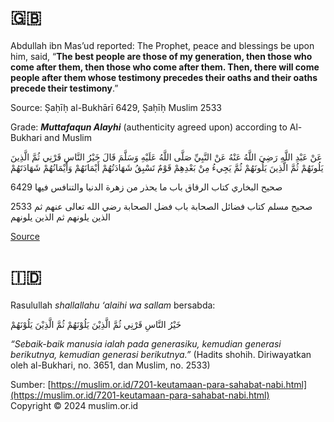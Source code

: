 # 🇬🇧

Abdullah ibn Mas’ud reported: The Prophet, peace and blessings be upon him, said, “**The best people are those of my generation, then those who come after them, then those who come after them. Then, there will come people after them whose testimony precedes their oaths and their oaths precede their testimony**.”

Source: Ṣaḥīḥ al-Bukhārī 6429, Ṣaḥīḥ Muslim 2533

Grade: **_Muttafaqun Alayhi_** (authenticity agreed upon) according to Al-Bukhari and Muslim

عَنْ عَبْدِ اللَّهِ رَضِيَ اللَّهُ عَنْهُ عَنْ النَّبِيِّ صَلَّى اللَّهُ عَلَيْهِ وَسَلَّمَ قَالَ خَيْرُ النَّاسِ قَرْنِي ثُمَّ الَّذِينَ يَلُونَهُمْ ثُمَّ الَّذِينَ يَلُونَهُمْ ثُمَّ يَجِيءُ مِنْ بَعْدِهِمْ قَوْمٌ تَسْبِقُ شَهَادَتُهُمْ أَيْمَانَهُمْ وَأَيْمَانُهُمْ شَهَادَتَهُمْ

6429 صحيح البخاري كتاب الرقاق باب ما يحذر من زهرة الدنيا والتنافس فيها

2533 صحيح مسلم كتاب فضائل الصحابة باب فضل الصحابة رضي الله تعالى عنهم ثم الذين يلونهم ثم الذين يلونهم

[Source](https://www.abuaminaelias.com/dailyhadithonline/2011/05/14/sahabah-tabieen-salaf-salih/)
# 🇮🇩

Rasulullah _shallallahu ‘alaihi wa sallam_ bersabda:

خَيْرُ النَّاسِ قَرْنِي ثُمَّ الَّذِيْنَ يَلُوْنَهُمْ ثُمَّ الَّذِيْنَ يَلُوْنَهُمْ

_“Sebaik-baik manusia ialah pada generasiku, kemudian generasi berikutnya, kemudian generasi berikutnya.”_ (Hadits shohih. Diriwayatkan oleh al-Bukhari, no. 3651, dan Muslim, no. 2533)
  
Sumber: [https://muslim.or.id/7201-keutamaan-para-sahabat-nabi.html](https://muslim.or.id/7201-keutamaan-para-sahabat-nabi.html)  
Copyright © 2024 muslim.or.id